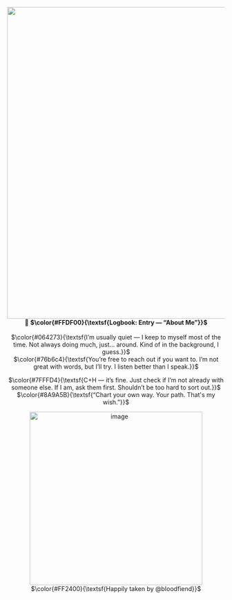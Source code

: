 <p align="center">
<img width="1800" height="720" alt="image" src="https://github.com/user-attachments/assets/81e82462-f95c-4d35-ba90-f730c8a10427" />
📖 <strong>$\color{#FFDF00}{\textsf{Logbook: Entry — “About Me”}}$</strong><br><br>
$\color{#064273}{\textsf{I’m usually quiet — I keep to myself most of the time. Not always doing much, just… around. Kind of in the background, I guess.}}$<br>
$\color{#76b6c4}{\textsf{You’re free to reach out if you want to. I’m not great with words, but I’ll try. I listen better than I speak.}}$</p>
<p align="center">
$\color{#7FFFD4}{\textsf{C+H — it’s fine. Just check if I’m not already with someone else. If I am, ask them first. Shouldn’t be too hard to sort out.}}$
$\color{#8A9A5B}{\textsf{“Chart your own way. Your path. That's my wish.”}}$

<p align="center">
<img width="400" height="400" alt="image" src="https://github.com/user-attachments/assets/45b32e87-434a-4d23-97f7-a6fe2da484c2" />
$\color{#FF2400}{\textsf{Happily taken by @bIoodfiend}}$
